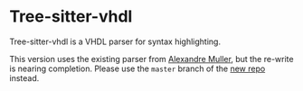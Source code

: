 # Tree-sitter-vhdl

Tree-sitter-vhdl is a VHDL parser for syntax highlighting.

This version uses the existing parser from
[Alexandre Muller](https://github.com/alemuller/tree-sitter-vhdl),
but the re-write is nearing completion.  Please use the `master`
branch of the [new repo](https://github.com/jpt13653903/tree-sitter-vhdl) instead.
